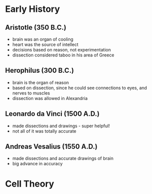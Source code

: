 Early History
===

Aristotle (350 B.C.)
---
- brain was an organ of cooling
- heart was the source of intellect
- decisions based on reason, not experimentation
- dissection considered taboo in his area of Greece

Herophilus (300 B.C.)
---
- brain is the organ of reason
- based on dissection, since he could see connections to eyes, and nerves to muscles
- dissection was allowed in Alexandria

Leonardo da Vinci (1500 A.D.)
---
- made dissections and drawings - super helpful!
- not all of it was totally accurate

Andreas Vesalius (1550 A.D.)
---
- made dissections and accurate drawings of brain
- big advance in accuracy

Cell Theory
===========

